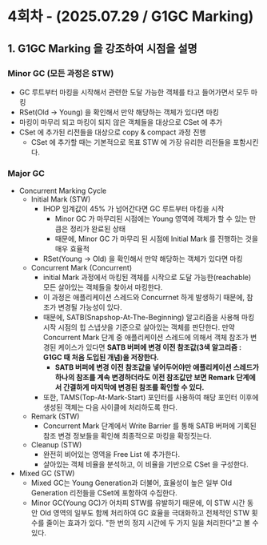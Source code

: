 # 4회차 - (2025.07.29 / G1GC Marking)

## 1. G1GC Marking 을 강조하여 시점을 설명

### Minor GC (모든 과정은 STW)&#x20;

* GC 루트부터 마킹을 시작해서 관련한 도달 가능한 객체를 타고 들어가면서 모두 마킹
* RSet(Old -> Young) 을 확인해서 만약 해당하는 객체가 있다면 마킹&#x20;
* 마킹이 마무리 되고 마킹이 되지 않은 객체들을 대상으로 CSet 에 추가&#x20;
* CSet 에 추가된 리전들을 대상으로 copy & compact 과정 진행&#x20;
  * CSet 에 추가할 때는 기본적으로 목표 STW 에 가장 유리한 리전들을 포함시킨다.&#x20;

### Major GC&#x20;

* Concurrent Marking Cycle
  * Initial Mark (STW)&#x20;
    * IHOP 임계값이 45% 가 넘어간다면 GC 루트부터 마킹을 시작&#x20;
      * Minor GC 가 마무리된 시점에는 Young 영역에 객체가 할 수 있는 만큼은 정리가 완료된 상태&#x20;
      * 때문에, Minor GC 가 마무리 된 시점에 Initial Mark 를 진행하는 것을 매우 효율적
    * RSet(Young -> Old) 을 확인해서 만약 해당하는 객체가 있다면 마킹&#x20;
  * Concurrent Mark (Concurrent)&#x20;
    * initial Mark 과정에서 마킹된 객체를 시작으로 도달 가능한(reachable) 모든 살아있는 객체들을 찾아서 마킹한다.&#x20;
    * 이 과정은 애플리케이션 스레드와 Concurrnet 하게 발생하기 때문에, 참조가 변경될 가능성이 있다.&#x20;
    * 때문에, SATB(Snapshop-At-The-Beginning) 알고리즘을 사용해 마킹 시작 시점의 힙 스냅샷을 기준으로 살아있는 객체를 판단한다. 만약 Concurrent Mark 단계 중 애플리케이션 스레드에 의해서 객체 참조가 변경된 케이스가 있다면 **SATB 버퍼에 변경 이전 참조값(3색 알고리즘 : G1GC 때 처음 도입된 개념)을 저장한다.**&#x20;
      * **SATB 버퍼에 변경 이전 참조값을 넣어두어야만 애플리케이션 스레드가 하나의 참조를 계속 변경하더라도 이전 참조값만 보면 Remark 단계에서 간결하게 마지막에 변경된 참조를 확인할 수 있다.**&#x20;
    * 또한, TAMS(Top-At-Mark-Start) 포인터를 사용하여 해당 포인터 이후에 생성된 객체는 다음 사이클에 처리하도록 한다.&#x20;
  * Remark (STW)
    * Concurrent Mark 단계에서 Write Barrier 를 통해 SATB 버퍼에 기록된 참조 변경 정보들을 확인해 최종적으로 마킹을 확정짓는다.&#x20;
  * Cleanup (STW)
    * 완전히 비어있는 영역을 Free List 에 추가한다.&#x20;
    * 살아있는 객체 비율을 분석하고, 이 비율을 기반으로 CSet 을 구성한다.&#x20;
* Mixed GC (STW)&#x20;
  * Mixed GC는 Young Generation과 더불어, 효율성이 높은 일부 Old Generation 리전들을 CSet에 포함하여 수집한다.&#x20;
  * Minor GC(Young GC)가 어차피 STW를 유발하기 때문에, 이 STW 시간 동안 Old 영역의 일부도 함께 처리하여 GC 효율을 극대화하고 전체적인 STW 횟수를 줄이는 효과가 있다. "한 번의 정지 시간에 두 가지 일을 처리한다"고 볼 수 있다.

